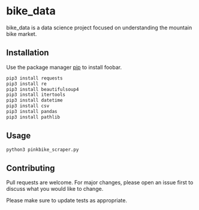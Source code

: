 # bike_data

bike_data is a data science project focused on understanding the mountain bike market.

## Installation

Use the package manager [pip](https://pip.pypa.io/en/stable/) to install foobar.

```bash
pip3 install requests
pip3 install re
pip3 install beautifulsoup4
pip3 install itertools
pip3 install datetime
pip3 install csv
pip3 install pandas
pip3 install pathlib
```


## Usage

```bash
python3 pinkbike_scraper.py
```

## Contributing

Pull requests are welcome. For major changes, please open an issue first
to discuss what you would like to change.

Please make sure to update tests as appropriate.
